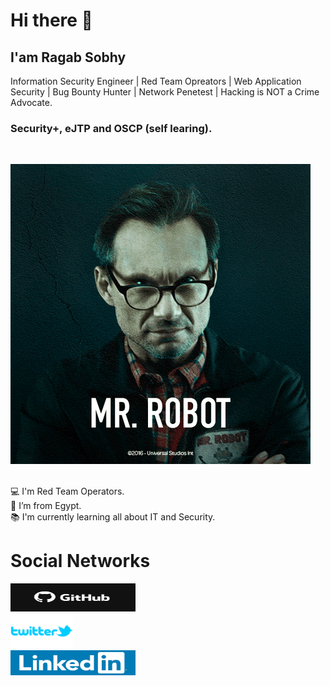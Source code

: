 # Hi there 👋
## I'am Ragab Sobhy
Information Security Engineer | Red Team Opreators | Web Application Security | Bug Bounty Hunter | Network Penetest | Hacking is NOT a Crime Advocate.

### Security+, eJTP and OSCP (self learing).
<br />

![Hackers](hackers.gif)

<br />
💻 I'm Red Team Operators.
<br />
🏡 I’m from Egypt.
<br />
📚 I'm currently learning all about IT and Security.

# Social Networks
<a href="https://github.com/Cyber-Exp-EG"><img src="GitHub-logo.png" alt="github_logo" style="width:200px;height: 45px;"></a>
<br />
<a href="https://twitter.com/Ragab_Sobhy48"><img src="tweeter logo.png" alt="tweeter_logo" style="width:100px"></a>
<br />
<a href="https://www.linkedin.com/in/ragab-sobhy/"><img src="linkedin-logo.png" alt="linkedin_logo" style="width:200px;height: 40px;"></a>
